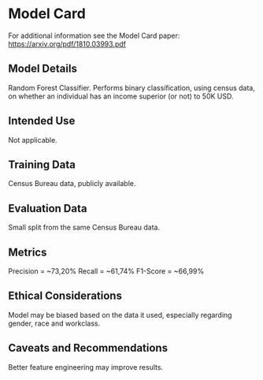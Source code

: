 # Model Card

For additional information see the Model Card paper: https://arxiv.org/pdf/1810.03993.pdf

## Model Details
Random Forest Classifier. Performs binary classification, using census data, on whether an individual has an income superior (or not) to 50K USD.

## Intended Use
Not applicable.

## Training Data
Census Bureau data, publicly available.

## Evaluation Data
Small split from the same Census Bureau data.

## Metrics
Precision = ~73,20%
Recall = ~61,74%
F1-Score = ~66,99%

## Ethical Considerations
Model may be biased based on the data it used, especially regarding gender, race and workclass.

## Caveats and Recommendations
Better feature engineering may improve results.
